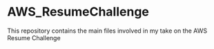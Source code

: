 # AWS_ResumeChallenge
This repository contains the main files involved in my take on the AWS Resume Challenge
